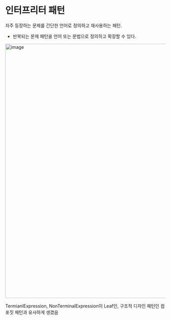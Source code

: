 # 인터프리터 패턴
자주 등장하는 문제를 간단한 언어로 정의하고 재사용하는 패턴.
- 반복되는 문제 패턴을 언어 또는 문법으로 정의하고 확장할 수 있다.

<img width="800" alt="image" src="https://github.com/hanuk96/TIL/assets/12428689/a87e880c-162c-441b-ad6d-7bad027638b4">

TermianlExpression, NonTerminalExpression이 Leaf인, 구조적 디자인 패턴인 컴포짓 패턴과 유사하게 생겼음

